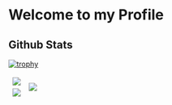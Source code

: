 # Welcome to my Profile

## Github Stats
[![trophy](https://github-profile-trophy.vercel.app/?username=ryo-ma&theme=gruvbox&column=-1&no-frame=true)](https://github.com/ryo-ma/github-profile-trophy)
<table class="tg">
<thead>
  <tr>
    <td class="tg-0pky">
      <img src="https://github-readme-streak-stats.herokuapp.com?user=SGlombicki&theme=gruvbox&hide_border=true" />
    </td>
    <td class="tg-0pky" rowspan="2">
      <img src="https://github-readme-stats.vercel.app/api/top-langs/?username=SGlombicki&theme=gruvbox&hide_border=true" />
    </td>
  </tr>
  <tr>
    <td class="tg-0pky">
      <img src="https://github-readme-stats.vercel.app/api?username=SGlombicki&show_icons=true&theme=gruvbox&hide_border=true)](https://github.com/anuraghazra/github-readme-stats" />
    </td>
  </tr>
</thead>
</table>
